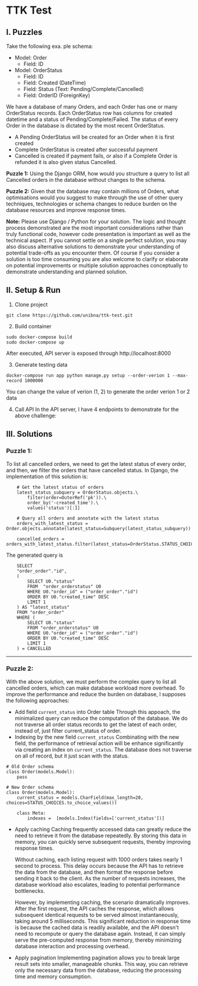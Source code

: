 # TTK Test
## I. Puzzles
Take the following exa. ple schema:
- Model: Order
	- Field: ID
- Model: OrderStatus
	- Field: ID
	- Field: Created (DateTime)
	- Field: Status (Text: Pending/Complete/Cancelled)
	- Field: OrderID (ForeignKey)

We have a database of many Orders, and each Order has one or many OrderStatus records. Each OrderStatus row has columns for created datetime and a status of Pending/Complete/Failed. The status of every Order in the database is dictated by the most recent OrderStatus.
- A Pending OrderStatus will be created for an Order when it is first created
- Complete OrderStatus is created after successful payment
- Cancelled is created if payment fails, or also if a Complete Order is refunded it is also given status Cancelled.

**Puzzle 1:**
Using the Django ORM, how would you structure a query to list all Cancelled orders in the database without changes to the schema.

**Puzzle 2:**
Given that the database may contain millions of Orders, what optimisations would you suggest to make through the use of other query techniques, technologies or schema changes to reduce burden on the database resources and improve response times.

**Note:**
Please use Django / Python for your solution. The logic and thought process demonstrated are the most important considerations rather than truly functional code, however code presentation is important as well as the technical aspect. If you cannot settle on a single perfect solution, you may also discuss alternative solutions to demonstrate your understanding of potential trade-offs as you encounter them. Of course if you consider a solution is too time consuming you are also welcome to clarify or elaborate on potential improvements or multiple solution approaches conceptually to demonstrate understanding and planned solution.

## II. Setup & Run
1. Clone project
```
git clone https://github.com/unibna/ttk-test.git
```

2. Build container
```
sudo docker-compose build
sudo docker-compose up
```
After executed, API server is exposed through http://localhost:8000

3. Generate testing data
```
docker-compose run app python manage.py setup --order-verion 1 --max-record 1000000
```
You can change the value of verion (1, 2) to generate the order verion 1 or 2 data

4. Call API
In the API server, I have 4 endpoints to demonstrate for the above challenge:

## III. Solutions
### Puzzle 1:

To list all cancelled orders, we need to get the latest status of every order, and then, we filter the orders that have cancelled status.
In Django, the implementation of this solution is:

```
	# Get the latest status of orders
	latest_status_subquery = OrderStatus.objects.\
		filter(order=OuterRef('pk')).\
		order_by('-created_time').\
		values('status')[:1]

	# Query all orders and annotate with the latest status
	orders_with_latest_status = Order.objects.annotate(latest_status=Subquery(latest_status_subquery))

	cancelled_orders = orders_with_latest_status.filter(latest_status=OrderStatus.STATUS_CHOICES.CANCELLED.value)
```

The generated query is
```
	SELECT 
	"order_order"."id", 
	(
		SELECT U0."status" 
		FROM  "order_orderstatus" U0 
		WHERE U0."order_id" = ("order_order"."id") 
		ORDER BY U0."created_time" DESC 
		LIMIT 1
	) AS "latest_status" 
	FROM "order_order" 
	WHERE (
		SELECT U0."status" 
		FROM "order_orderstatus" U0 
		WHERE U0."order_id" = ("order_order"."id") 
		ORDER BY U0."created_time" DESC 
		LIMIT 1
	) = CANCELLED
```
___
### Puzzle 2:

With the above solution, we must perform the complex query to list all cancelled orders, which can make database workload more overhead. To improve the performance and reduce the burden on database, I supposes the following approaches:
- Add field `current_status` into Order table
	Through this appoach, the minimalized query can reduce the computation of the database. We do not traverse all order status records to get the latest of each order, instead of, just filter current_status of order. 
-  Indexing by the new field `current_status`
	Combinating with the new field, the performance of retrieval action will be enhance significantly via creating an index on `current_status`. The database does not traverse on all of record, but it just scan with the status.
	
```
# Old Order schema
class Order(models.Model):
	pass
```
```
# New Order schema
class Order(models.Model):
	current_status = models.CharField(max_length=20,  choices=STATUS_CHOICES.to_choice_values())

	class Meta:
		indexes =  [models.Index(fields=['current_status'])]
```

-  Apply caching
Caching frequently accessed data can greatly reduce the need to retrieve it from the database repeatedly. By storing this data in memory, you can quickly serve subsequent requests, thereby improving response times.

	Without caching, each listing request with 1000 orders takes nearly 1 second to process. This delay occurs because the API has to retrieve the data from the database, and then format the response before sending it back to the client. As the number of requests increases, the database workload also escalates, leading to potential performance bottlenecks.

	However, by implementing caching, the scenario dramatically improves. After the first request, the API caches the response, which allows subsequent identical requests to be served almost instantaneously, taking around 5 milliseconds. This significant reduction in response time is because the cached data is readily available, and the API doesn't need to recompute or query the database again. Instead, it can simply serve the pre-computed response from memory, thereby minimizing database interaction and processing overhead.

-  Apply pagination
	Implementing pagination allows you to break large result sets into smaller, manageable chunks. This way, you can retrieve only the necessary data from the database, reducing the processing time and memory consumption.